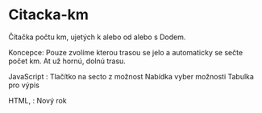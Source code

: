 # Citacka-km

Čítačka počtu km, ujetých k alebo od alebo s Dodem. 

Koncepce: 
    Pouze zvolíme kterou trasou se jelo a automaticky se sečte počet km. 
    At už hornú, dolnú trasu. 
    
JavaScript :
    Tlačítko na secto z možnost 
    Nabídka vyber možnosti 
    Tabulka pro výpis 

HTML, :
    Nový rok 
